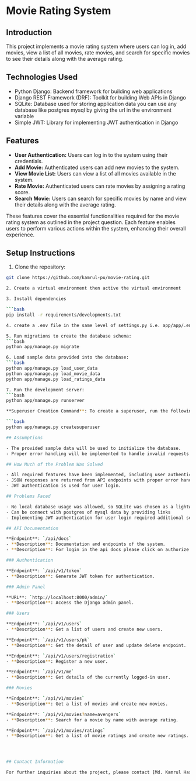 # Movie Rating System

## Introduction

This project implements a movie rating system where users can log in, add movies, view a list of all movies, rate movies, and search for specific movies to see their details along with the average rating.

## Technologies Used

- Python Django: Backend framework for building web applications
- Django REST Framework (DRF): Toolkit for building Web APIs in Django
- SQLite: Database used for storing application data you can use any database
like postgres mysql by giving the url in the environment variable
- Simple JWT: Library for implementing JWT authentication in Django

## Features

- **User Authentication:** Users can log in to the system using their credentials.
- **Add Movie:** Authenticated users can add new movies to the system.
- **View Movie List:** Users can view a list of all movies available in the system.
- **Rate Movie:** Authenticated users can rate movies by assigning a rating score.
- **Search Movie:** Users can search for specific movies by name and view their details along with the average rating.

These features cover the essential functionalities required for the movie rating system as outlined in the project question. Each feature enables users to perform various actions within the system, enhancing their overall experience.

## Setup Instructions

1. Clone the repository:

```bash
git clone https://github.com/kamrul-pu/movie-rating.git

2. Create a virtual environment then active the virtual environment

3. Install dependencies

```bash
pip install -r requirements/developments.txt

4. create a .env file in the same level of settings.py i.e. app/app/.env copy the dot-env.example data into .env

5. Run migrations to create the database schema:
```bash
python app/manage.py migrate

6. Load sample data provided into the database:
```bash
python app/manage.py load_user_data
python app/manage.py load_movie_data
python app/manage.py load_ratings_data

7. Run the development server:
```bash
python app/manage.py runserver

**Superuser Creation Command**: To create a superuser, run the following command in your terminal:

```bash
python app/manage.py createsuperuser

## Assumptions

- The provided sample data will be used to initialize the database.
- Proper error handling will be implemented to handle invalid requests and responses.

## How Much of the Problem Was Solved

- All required features have been implemented, including user authentication, adding movies, viewing movie lists, rating movies, and searching for specific movies.
- JSON responses are returned from API endpoints with proper error handling.
- JWT authentication is used for user login.

## Problems Faced

- No local database usage was allowed, so SQLite was chosen as a lightweight database solution.
- Can be connect with postgres of mysql data by providing links
- Implementing JWT authentication for user login required additional setup and configuration.

## API Documentation

**Endpoint**: `/api/docs`
- **Description**: Documentation and endpoints of the system.
- **Description**: For login in the api docs please click on authorize and then provide email and password.

### Authentication

**Endpoint**: `/api/v1/token`
- **Description**: Generate JWT token for authentication.

### Admin Panel

**URL**: `http://localhost:8000/admin/`
- **Description**: Access the Django admin panel.

### Users

**Endpoint**: `/api/v1/users`
- **Description**: Get a list of users and create new users.

**Endpoint**: `/api/v1/users/pk`
- **Description**: Get the detail of user and update delete endpoint.

**Endpoint**: `/api/v1/users/registration`
- **Description**: Register a new user.

**Endpoint**: `/api/v1/me`
- **Description**: Get details of the currently logged-in user.

### Movies

**Endpoint**: `/api/v1/movies`
- **Description**: Get a list of movies and create new movies.

**Endpoint**: `/api/v1/movies?name=avengers`
- **Description**: Search for a movie by name with average rating.

**Endpoint**: `/api/v1/movies/ratings`
- **Description**: Get a list of movie ratings and create new ratings.




## Contact Information

For further inquiries about the project, please contact [Md. Kamrul Hasan] at [kamrul.h456@gmail.com].
